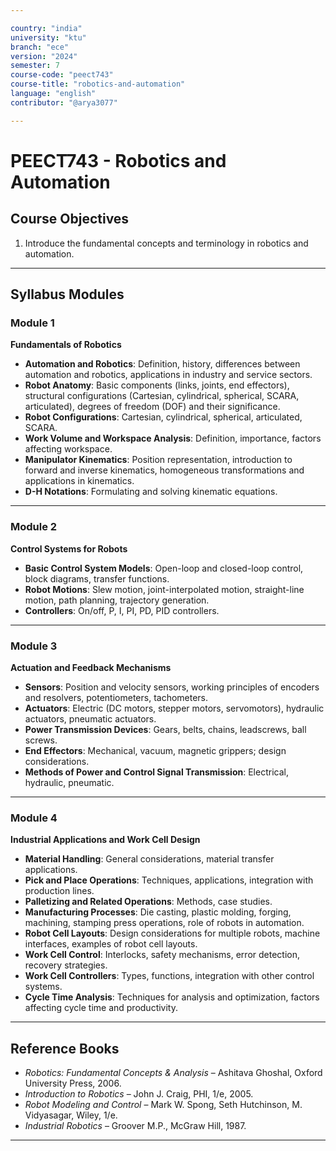 ```yaml
---

country: "india"
university: "ktu"
branch: "ece"
version: "2024"
semester: 7
course-code: "peect743"
course-title: "robotics-and-automation"
language: "english"
contributor: "@arya3077"

---
```


# PEECT743 - Robotics and Automation

## Course Objectives

1. Introduce the fundamental concepts and terminology in robotics and automation.  

---

## Syllabus Modules

### Module 1
**Fundamentals of Robotics**  
- **Automation and Robotics**: Definition, history, differences between automation and robotics, applications in industry and service sectors.  
- **Robot Anatomy**: Basic components (links, joints, end effectors), structural configurations (Cartesian, cylindrical, spherical, SCARA, articulated), degrees of freedom (DOF) and their significance.  
- **Robot Configurations**: Cartesian, cylindrical, spherical, articulated, SCARA.  
- **Work Volume and Workspace Analysis**: Definition, importance, factors affecting workspace.  
- **Manipulator Kinematics**: Position representation, introduction to forward and inverse kinematics, homogeneous transformations and applications in kinematics.  
- **D-H Notations**: Formulating and solving kinematic equations.  

---

### Module 2
**Control Systems for Robots**  
- **Basic Control System Models**: Open-loop and closed-loop control, block diagrams, transfer functions.  
- **Robot Motions**: Slew motion, joint-interpolated motion, straight-line motion, path planning, trajectory generation.  
- **Controllers**: On/off, P, I, PI, PD, PID controllers.  

---

### Module 3
**Actuation and Feedback Mechanisms**  
- **Sensors**: Position and velocity sensors, working principles of encoders and resolvers, potentiometers, tachometers.  
- **Actuators**: Electric (DC motors, stepper motors, servomotors), hydraulic actuators, pneumatic actuators.  
- **Power Transmission Devices**: Gears, belts, chains, leadscrews, ball screws.  
- **End Effectors**: Mechanical, vacuum, magnetic grippers; design considerations.  
- **Methods of Power and Control Signal Transmission**: Electrical, hydraulic, pneumatic.  

---

### Module 4
**Industrial Applications and Work Cell Design**  
- **Material Handling**: General considerations, material transfer applications.  
- **Pick and Place Operations**: Techniques, applications, integration with production lines.  
- **Palletizing and Related Operations**: Methods, case studies.  
- **Manufacturing Processes**: Die casting, plastic molding, forging, machining, stamping press operations, role of robots in automation.  
- **Robot Cell Layouts**: Design considerations for multiple robots, machine interfaces, examples of robot cell layouts.  
- **Work Cell Control**: Interlocks, safety mechanisms, error detection, recovery strategies.  
- **Work Cell Controllers**: Types, functions, integration with other control systems.  
- **Cycle Time Analysis**: Techniques for analysis and optimization, factors affecting cycle time and productivity.  

---

## Reference Books

- *Robotics: Fundamental Concepts & Analysis* – Ashitava Ghoshal, Oxford University Press, 2006.  
- *Introduction to Robotics* – John J. Craig, PHI, 1/e, 2005.  
- *Robot Modeling and Control* – Mark W. Spong, Seth Hutchinson, M. Vidyasagar, Wiley, 1/e.  
- *Industrial Robotics* – Groover M.P., McGraw Hill, 1987.  

---
